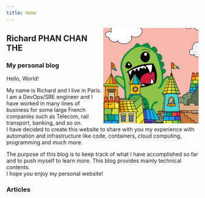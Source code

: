```yaml
---
title: Home
---
```


<img src="https://raw.githubusercontent.com/richardpct/images/master/monster01.png" style="float:right;" />

## Richard PHAN CHAN THE

### My personal blog

Hello, World!

My name is Richard and I live in Paris. I am a DevOps/SRE engineer and I have
worked in many lines of business for some large French companies such as
Telecom, rail transport, banking, and so on.<br/>
I have decided to create this website to share with you my experience with
automation and infrastructure like code, containers, cloud computing,
programming and much more.

The purpose of this blog is to keep track of what I have accomplished so far
and to push myself to learn more. This blog provides mainly technical contents.
<br/>
I hope you enjoy my personal website!

### Articles
